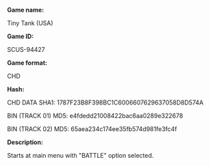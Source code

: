 **Game name:**

Tiny Tank (USA)

**Game ID:**

SCUS-94427

**Game format:**

CHD

**Hash:**

CHD DATA SHA1: 1787F23B8F398BC1C6006607629637058D8D574A

BIN (TRACK 01) MD5: e4fdedd21008422bac6aa0289e322678

BIN (TRACK 02) MD5: 65aea234c174ee35fb574d981fe3fc4f

**Description:**

Starts at main menu with "BATTLE" option selected.